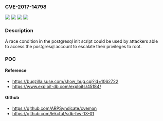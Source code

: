 ### [CVE-2017-14798](https://cve.mitre.org/cgi-bin/cvename.cgi?name=CVE-2017-14798)
![](https://img.shields.io/static/v1?label=Product&message=postgresql-init&color=blue)
![](https://img.shields.io/static/v1?label=Version&message=unspecified%20&color=brightgreen)
![](https://img.shields.io/static/v1?label=Vulnerability&message=CWE-61&color=brightgreen)
![](https://img.shields.io/static/v1?label=Vulnerability&message=creation%20of%20directory%20could%20follow%20symlinks&color=brightgreen)

### Description

A race condition in the postgresql init script could be used by attackers able to access the postgresql account to escalate their privileges to root.

### POC

#### Reference
- https://bugzilla.suse.com/show_bug.cgi?id=1062722
- https://www.exploit-db.com/exploits/45184/

#### Github
- https://github.com/ARPSyndicate/cvemon
- https://github.com/lekctut/sdb-hw-13-01

